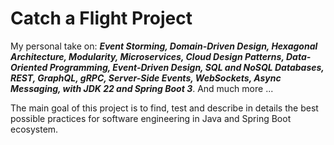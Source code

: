 # Catch a Flight Project

My personal take on:
_**Event Storming, Domain-Driven Design, Hexagonal Architecture, Modularity, Microservices, Cloud Design Patterns, Data-Oriented Programming, Event-Driven
Design, SQL and NoSQL Databases, REST, GraphQL, gRPC, Server-Side Events, WebSockets, Async Messaging, with JDK 22 and Spring Boot 3**_. And much more ...

The main goal of this project is to find, test and describe in details the best possible practices for software engineering in Java and Spring Boot ecosystem.
